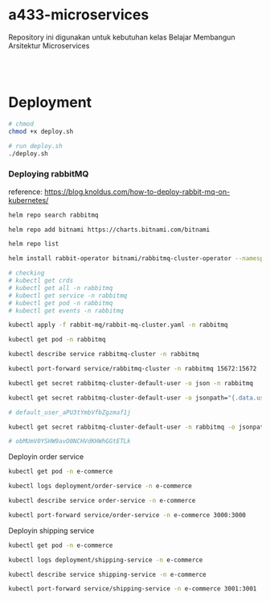 # a433-microservices
Repository ini digunakan untuk kebutuhan kelas Belajar Membangun Arsitektur Microservices

<br>
<br>

# Deployment
```sh
# chmod
chmod +x deploy.sh

# run deploy.sh
./deploy.sh
```

### Deploying rabbitMQ
reference: https://blog.knoldus.com/how-to-deploy-rabbit-mq-on-kubernetes/
```sh
helm repo search rabbitmq

helm repo add bitnami https://charts.bitnami.com/bitnami

helm repo list

helm install rabbit-operator bitnami/rabbitmq-cluster-operator --namespace rabbitmq --create-namespace --atomic

# checking
# kubectl get crds
# kubectl get all -n rabbitmq
# kubectl get service -n rabbitmq
# kubectl get pod -n rabbitmq
# kubectl get events -n rabbitmq

kubectl apply -f rabbit-mq/rabbit-mq-cluster.yaml -n rabbitmq

kubectl get pod -n rabbitmq

kubectl describe service rabbitmq-cluster -n rabbitmq

kubectl port-forward service/rabbitmq-cluster -n rabbitmq 15672:15672

kubectl get secret rabbitmq-cluster-default-user -o json -n rabbitmq

kubectl get secret rabbitmq-cluster-default-user -o jsonpath="{.data.username}" -n rabbitmq | base64 -d

# default_user_aPU3tYmbVfbZgzmaf1j

kubectl get secret rabbitmq-cluster-default-user -n rabbitmq -o jsonpath="{.data.password}" | base64 -d

# obMUmV0YSHW9avO0NCHVdKHWhGGtETLk
```

Deployin order service
```sh
kubectl get pod -n e-commerce

kubectl logs deployment/order-service -n e-commerce

kubectl describe service order-service -n e-commerce

kubectl port-forward service/order-service -n e-commerce 3000:3000
```

Deployin shipping service
```sh
kubectl get pod -n e-commerce

kubectl logs deployment/shipping-service -n e-commerce

kubectl describe service shipping-service -n e-commerce

kubectl port-forward service/shipping-service -n e-commerce 3001:3001
```